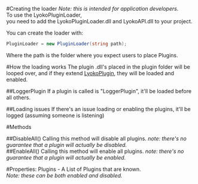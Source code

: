 #Creating the loader
*Note: this is intended for application developers.*<br>
To use the LyokoPluginLoader, <br>
you need to add the LyokoPluginLoader.dll and LyokoAPI.dll to your project.

You can create the loader with:
```csharp
PluginLoader = new PluginLoader(string path);
```
Where the path is the folder where you expect users to place Plugins.

#How the loading works
The plugin .dll's placed in the plugin folder will be looped over,
and if they extend [LyokoPlugin](../LyokoPlugin/introduction.md),
they will be loaded and enabled.

##LoggerPlugin
If a plugin is called is "LoggerPlugin", it'll be loaded before all others.

##Loading issues
If there's an issue loading or enabling the plugins, it'll be logged (assuming someone is listening)

#Methods

##DisableAll()
Calling this method will disable all plugins.
*note: there's no guarantee that a plugin will actually be disabled.*<br>
##EnableAll()
Calling this method will enable all plugins.
*note: there's no guarantee that a plugin will actually be enabled.* <br>

#Properties:
Plugins - A List of Plugins that are known.<br>
*Note: these can be both enabled and disabled.*
